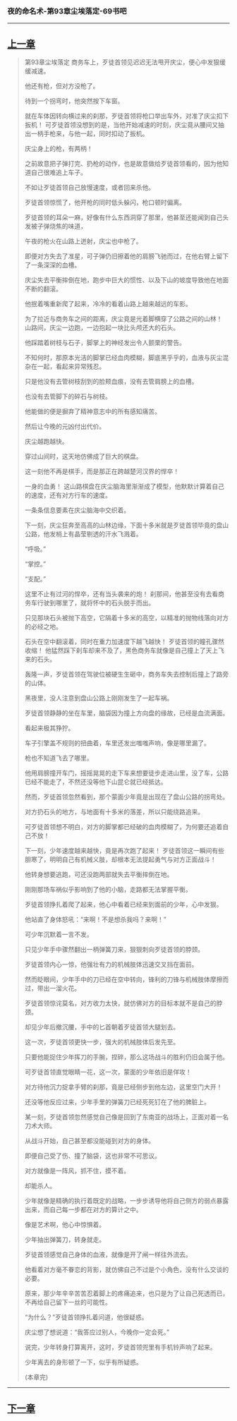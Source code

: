 ### 夜的命名术-第93章尘埃落定-69书吧

--------
[上一章](./09540b8575afaf9541513615b0dc1d3d.md)
--------


>
>
>
>第93章尘埃落定
>商务车上，歹徒首领见迟迟无法甩开庆尘，便心中发狠缓缓减速。
>
>他还有枪，但对方没枪了。
>
>待到一个拐弯时，他突然按下车窗。
>
>就在车体因转向横过来的刹那，歹徒首领将枪口举出车外，对准了庆尘扣下扳机！
>可歹徒首领没想到的是，当他开始减速的时刻，庆尘竟从腰间又抽出一柄手枪来，与他一起，同时扣动了扳机。
>
>庆尘身上的枪，有两柄！
>
>之前故意把子弹打完、扔枪的动作，也是故意做给歹徒首领看的，因为他知道自己很难追上车子。
>
>不如让歹徒首领自己放慢速度，或者回来杀他。
>
>歹徒首领惊慌了，他开枪的同时低头躲闪，枪口顿时偏离。
>
>歹徒首领的耳朵一麻，好像有什么东西洞穿了那里，他甚至还能闻到自己头发被子弹烧焦的味道，
>
>午夜的枪火在山路上迸射，庆尘也中枪了。
>
>即便对方失去了准星，可子弹仍旧擦着他的肩膀飞驰而过，在他右臂上留下了一条深深的血槽。
>
>庆尘失去平衡摔倒在地，跑步中巨大的惯性、以及下山的坡度导致他在地面不断的翻滚。
>
>他抿着嘴重新爬了起来，冷冷的看着山路上越来越远的车影。
>
>为了拉近与商务车之间的距离，庆尘竟是光着脚横穿了公路之间的山林！
>山路间，庆尘一边跑，一边抱起一块比头颅还大的石头。
>
>他踩踏着树枝与石子，脚掌上的神经发出令人颤栗的警告。
>
>不知何时，那原本光洁的脚掌已经血肉模糊，脚底黑乎乎的，血液与灰尘混杂在一起，看起来异常残忍。
>
>只是他没有去管树枝刮到的脸颊血痕，没有去管肩膀上的血槽。
>
>也没有去管脚下的碎石与树枝。
>
>他能做的便是摒弃了精神意志中的所有感知痛苦。
>
>然后让今晚的元凶付出代价。
>
>庆尘越跑越快。
>
>穿过山间时，这天地仿佛成了巨大的棋盘。
>
>这一刻他不再是棋手，而是那正在跨越楚河汉界的悍卒！
>
>一身的血勇！
>这山路棋盘在庆尘脑海里渐渐成了模型，他默默计算着自己的速度，还有对方行车的速度。
>
>一条条信息要素在庆尘脑海中交织着。
>
>下一刻，庆尘狂奔至高高的山林边缘，下面十多米就是歹徒首领毕竟的盘山公路，他发梢上有晶莹剔透的汗水飞溅着。
>
>“呼吸。”
>
>“掌控。”
>
>“支配。”
>
>这里不止有过河的悍卒，还有当头袭来的炮！
>刹那间，他甚至没有去看商务车行驶到哪里了，就将怀中的石头脱手而出。
>
>只见那块石头被抛下高空，它隔着十多米的高空，以精准的抛物线落向对方的必经之地。
>
>石头在空中翻滚着，同时在重力加速度下越飞越快！
>歹徒首领的瞳孔骤然收缩！
>他猛然踩下刹车却来不及了，黑色商务车就像是自己撞上了天上飞来的石头。
>
>轰隆一声，歹徒首领在驾驶位被硬生生砸中，商务车失去控制后撞上了路旁的山体。
>
>黑夜里，没人注意到盘山公路上刚刚发生了一起车祸。
>
>歹徒首领静静的坐在车里，脑袋因为撞上方向盘的缘故，已经是血流满面。
>
>看起来极其狰狞。
>
>车子引擎盖不规则的扭曲着，车里还发出嗤嗤声响，像是哪里漏了。
>
>枪也不知道飞去了哪里。
>
>他用肩膀撞开车门，摇摇晃晃的走下车来想要徒步走进山里，没了车，公路已经不能走了，不然还没等他下山昆仑就已经抵达。
>
>然而，歹徒首领忽然看到，那个蒙面少年竟是出现在了盘山公路的拐弯处。
>
>对方扔石头的地方，与地面有十多米的落差，所以只能绕路追来。
>
>可歹徒首领想不明白，对方的脚掌都已经破的血肉模糊了，为何要还追着自己不放！
>
>下一刻，少年速度越来越快，竟是再次跑了起来！
>歹徒首领这一瞬间有些胆寒了，明明自己有机械义肢，却根本无法提起勇气与对方正面战斗！
>
>他转身想要逃跑，可还没跑两部就失去平衡摔倒在地。
>
>刚刚那场车祸似乎影响到了他的小脑，走路都无法掌握平衡。
>
>歹徒首领挣扎着爬了起来，他心中看着已经来到面前的少年，心中发狠。
>
>他站直了身体怒吼：“来啊！不是想杀我吗？来啊！”
>
>可少年沉默着一言不发。
>
>只见少年手中骤然翻出一柄弹簧刀来，狠狠刺向歹徒首领的脖颈。
>
>歹徒首领内心一惊，他强壮有力的机械肢体迅速交叉挡在面前。
>
>然而眨眼间，少年手中的刀已经在空中转向，锋利的刀锋与机械肢体摩擦而过，带出一溜火花。
>
>歹徒首领惊诧莫名，对方收力太快，就仿佛对方的目标本就不是自己的脖颈。
>
>却见少年后撤沉腰，手中的匕首朝着歹徒首领大腿划去。
>
>这一次，歹徒首领更快一步，强大的机械肢体后发先至。
>
>只要他能捉住少年挥刀的手腕，捏碎，那么这场战斗的胜利仍旧会属于他。
>
>可歹徒首领直觉眼睛一花，这一次，蒙面的少年依旧是佯攻！
>
>对方待他沉力捉拿手臂的刹那，竟是已经侧步到他左边，这里空门大开！
>
>还没等他反应过来，少年手里的弹簧刀已经死死钉在了他的脾脏上。
>
>某一刻，歹徒首领忽然感觉自己像是回到了东南亚的战场上，正面对着一名刀术大师。
>
>从战斗开始，自己甚至都没能碰到对方的身体。
>
>即便自己受了伤、撞了脑袋，这也非常不可思议。
>
>对方就像是一阵风，抓不住，摸不着。
>
>却能杀人。
>
>少年就像是精确的执行着既定的战略，一步步诱导他将自己侧方的弱点暴露出来，而自己每一步都在对方的算计之中。
>
>像是艺术啊，他心中惊惧着。
>
>少年抽出弹簧刀，转身就走。
>
>歹徒首领感觉自己身体的血液，就像是开了闸一样往外流去。
>
>他看着对方毫不眷恋的背影，就仿佛自己不过是个小角色，没有什么交谈的必要。
>
>原来，那少年辛辛苦苦忍着脚上的疼痛追来，也只是为了让自己死透而已，不再给自己留下一丝的可能性。
>
>“为什么？”歹徒首领挣扎着问道，他很疑惑。
>
>庆尘想了想说道：“我答应过别人，今晚你一定会死。”
>
>说完，少年转身打算离开，这时，歹徒首领兜里有手机铃声响了起来。
>
>少年离去的身形顿了一下，似乎有所疑惑。
>
>(本章完)
>
>

--------
[下一章](./37795015ee745f81107ff7b94becf227.md)
--------
